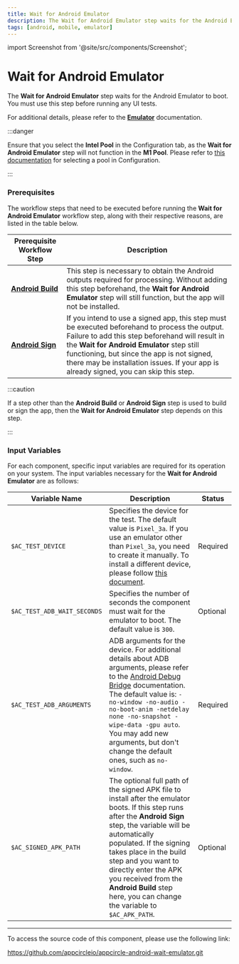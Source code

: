 ```yaml
---
title: Wait for Android Emulator
description: The Wait for Android Emulator step waits for the Android Emulator to boot. You must use this step before running any UI tests.
tags: [android, mobile, emulator]
---
```


import Screenshot from '@site/src/components/Screenshot';

# Wait for Android Emulator

The **Wait for Android Emulator** step waits for the Android Emulator to boot. You must use this step before running any UI tests.

For additional details, please refer to the [**Emulator**](https://docs.appcircle.io/infrastructure/android-build-infrastructure/#emulator) documentation.

:::danger

Ensure that you select the **Intel Pool** in the Configuration tab, as the **Wait for Android Emulator** step will not function in the **M1 Pool**. Please refer to [this documentation](https://docs.appcircle.io/build/build-process-management/build-profile-configuration/#project-details-configuration) for selecting a pool in Configuration.

:::

### Prerequisites

The workflow steps that need to be executed before running the **Wait for Android Emulator** workflow step, along with their respective reasons, are listed in the table below.

| Prerequisite Workflow Step                                                                         | Description                                                                                                                                                                                                                                                                                                                            |
| -------------------------------------------------------------------------------------------------- | -------------------------------------------------------------------------------------------------------------------------------------------------------------------------------------------------------------------------------------------------------------------------------------------------------------------------------------- |
| [**Android Build**](https://docs.appcircle.io/workflows/android-specific-workflow-steps/android-build) | This step is necessary to obtain the Android outputs required for processing. Without adding this step beforehand, the **Wait for Android Emulator** step will still function, but the app will not be installed.                                                                                                                      |
| [**Android Sign**](https://docs.appcircle.io/workflows/android-specific-workflow-steps/android-sign)   | If you intend to use a signed app, this step must be executed beforehand to process the output. Failure to add this step beforehand will result in the **Wait for Android Emulator** step still functioning, but since the app is not signed, there may be installation issues. If your app is already signed, you can skip this step. |

:::caution

If a step other than the **Android Build** or **Android Sign** step is used to build or sign the app, then the **Wait for Android Emulator** step depends on this step.

:::

<Screenshot url='https://cdn.appcircle.io/docs/assets/android-workflow-components-wait-for-android-emulator_1.png'/>

### Input Variables

For each component, specific input variables are required for its operation on your system. The input variables necessary for the **Wait for Android Emulator** are as follows:

<Screenshot url='https://cdn.appcircle.io/docs/assets/android-workflow-components-wait-for-android-emulator_2.png'/>

| Variable Name               | Description                                                                                                                                                                                                                                                                                                                                                                  | Status   |
| --------------------------- | ---------------------------------------------------------------------------------------------------------------------------------------------------------------------------------------------------------------------------------------------------------------------------------------------------------------------------------------------------------------------------- | -------- |
| `$AC_TEST_DEVICE`           | Specifies the device for the test. The default value is `Pixel_3a`. If you use an emulator other than `Pixel_3a`, you need to create it manually. To install a different device, please follow [this document](https://docs.appcircle.io/infrastructure/android-build-infrastructure/#emulator).                                                                             | Required |
| `$AC_TEST_ADB_WAIT_SECONDS` | Specifies the number of seconds the component must wait for the emulator to boot. The default value is `300`.                                                                                                                                                                                                                                                                | Optional |
| `$AC_TEST_ADB_ARGUMENTS`    | ADB arguments for the device. For additional details about ADB arguments, please refer to the [Android Debug Bridge](https://developer.android.com/tools/adb) documentation. The default value is: `-no-window -no-audio -no-boot-anim -netdelay none -no-snapshot -wipe-data -gpu auto`. You may add new arguments, but don't change the default ones, such as `no-window`. | Required |
| `$AC_SIGNED_APK_PATH`       | The optional full path of the signed APK file to install after the emulator boots. If this step runs after the **Android Sign** step, the variable will be automatically populated. If the signing takes place in the build step and you want to directly enter the APK you received from the **Android Build** step here, you can change the variable to `$AC_APK_PATH`.    | Optional |

---

To access the source code of this component, please use the following link:

https://github.com/appcircleio/appcircle-android-wait-emulator.git

